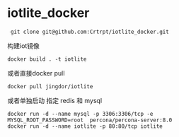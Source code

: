 # iotlite_docker
```
 git clone git@github.com:Crtrpt/iotlite_docker.git
```
构建iot镜像
```
docker build . -t iotlite
```
或者直接docker pull
```
docker pull jingdor/iotlite
```

或者单独启动 指定 redis 和 mysql
```
docker run -d --name mysql -p 3306:3306/tcp -e MYSQL_ROOT_PASSWORD=root  percona/percona-server:8.0 
docker run -d --name iotlite -p 80:80/tcp iotlite
```
